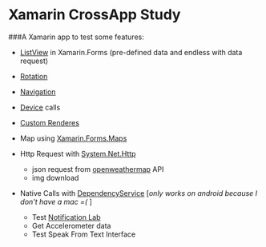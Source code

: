 # Xamarin CrossApp Study

###A Xamarin app to test some features:

- [ListView](https://developer.xamarin.com/guides/xamarin-forms/user-interface/listview/) in Xamarin.Forms (pre-defined data and endless with data request)
- [Rotation](https://developer.xamarin.com/recipes/cross-platform/xamarin-forms/controls/rotation/)
- [Navigation](https://developer.xamarin.com/guides/xamarin-forms/user-interface/navigation/)
- [Device](https://developer.xamarin.com/guides/xamarin-forms/platform-features/device/) calls
- [Custom Renderes](https://developer.xamarin.com/guides/xamarin-forms/custom-renderer/)
- Map using [Xamarin.Forms.Maps](https://developer.xamarin.com/guides/xamarin-forms/user-interface/map/)
- Http Request with [System.Net.Http](https://www.nuget.org/packages/System.Net.Http)
  - json request from [openweathermap](https://openweathermap.org/) API
  - img download

- Native Calls with [DependencyService](https://developer.xamarin.com/guides/xamarin-forms/dependency-service/) [*only works on android because I don't have a mac =(* ]
  - Test [Notification Lab](https://developer.xamarin.com/samples/monodroid/android5.0/NotificationsLab/)
  - Get Accelerometer data
  - Test Speak From Text Interface
